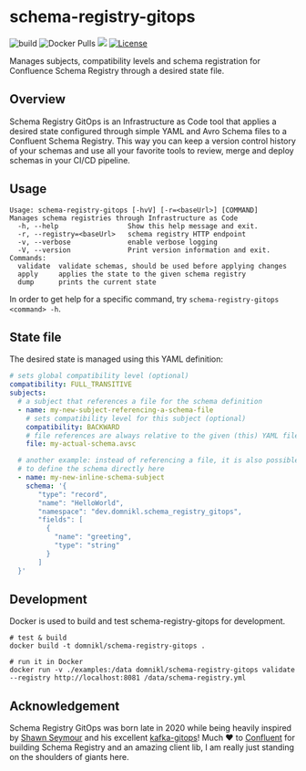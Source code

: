 # schema-registry-gitops

![build](https://github.com/domnikl/schema-registry-gitops/workflows/build/badge.svg)
![Docker Pulls](https://img.shields.io/docker/pulls/domnikl/schema-registry-gitops)
<a href="https://codeclimate.com/github/domnikl/schema-registry-gitops/maintainability"><img src="https://api.codeclimate.com/v1/badges/2e87990ad7212a273b49/maintainability" /></a>
[![License](https://img.shields.io/badge/License-Apache%202.0-blue.svg)](LICENSE)

Manages subjects, compatibility levels and schema registration for Confluence Schema Registry through a desired state file.

## Overview

Schema Registry GitOps is an Infrastructure as Code tool that applies a desired state configured through simple YAML and
Avro Schema files to a Confluent Schema Registry. This way you can keep a version control history of your schemas and 
use all your favorite tools to review, merge and deploy schemas in your CI/CD pipeline.

## Usage

```
Usage: schema-registry-gitops [-hvV] [-r=<baseUrl>] [COMMAND]
Manages schema registries through Infrastructure as Code
  -h, --help                 Show this help message and exit.
  -r, --registry=<baseUrl>   schema registry HTTP endpoint
  -v, --verbose              enable verbose logging
  -V, --version              Print version information and exit.
Commands:
  validate  validate schemas, should be used before applying changes
  apply     applies the state to the given schema registry
  dump      prints the current state
```

In order to get help for a specific command, try `schema-registry-gitops <command> -h`.

## State file

The desired state is managed using this YAML definition:

```yaml
# sets global compatibility level (optional)
compatibility: FULL_TRANSITIVE
subjects:
  # a subject that references a file for the schema definition
  - name: my-new-subject-referencing-a-schema-file
    # sets compatibility level for this subject (optional)
    compatibility: BACKWARD
    # file references are always relative to the given (this) YAML file
    file: my-actual-schema.avsc

  # another example: instead of referencing a file, it is also possible
  # to define the schema directly here
  - name: my-new-inline-schema-subject
    schema: '{
       "type": "record",
       "name": "HelloWorld",
       "namespace": "dev.domnikl.schema_registry_gitops",
       "fields": [
         {
           "name": "greeting",
           "type": "string"
         }
       ]
  }'
```

## Development

Docker is used to build and test schema-registry-gitops for development.

```shell
# test & build
docker build -t domnikl/schema-registry-gitops .

# run it in Docker
docker run -v ./examples:/data domnikl/schema-registry-gitops validate --registry http://localhost:8081 /data/schema-registry.yml
```

## Acknowledgement

Schema Registry GitOps was born late in 2020 while being heavily inspired by [Shawn Seymour](https://github.com/devshawn) and his excellent [kafka-gitops](https://github.com/devshawn/kafka-gitops)! Much ❤ to [Confluent](https://www.confluent.io/) for building Schema Registry and an amazing client lib, I am really just standing on the shoulders of giants here.
